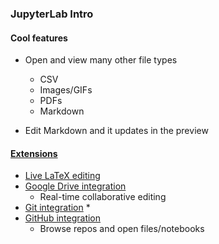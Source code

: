 ### JupyterLab Intro

#### Cool features
* Open and view many other file types
  * CSV
  * Images/GIFs
  * PDFs
  * Markdown
  
* Edit Markdown and it updates in the preview

#### [Extensions](https://jupyterlab.readthedocs.io/en/stable/user/extensions.html)
* [Live LaTeX editing](https://github.com/jupyterlab/jupyterlab-latex)
* [Google Drive integration](https://github.com/jupyterlab/jupyterlab-google-drive)
    * Real-time collaborative editing
* [Git integration](https://github.com/jupyterlab/jupyterlab-git)
    * 
* [GitHub integration](https://github.com/jupyterlab/jupyterlab-github)
    * Browse repos and open files/notebooks